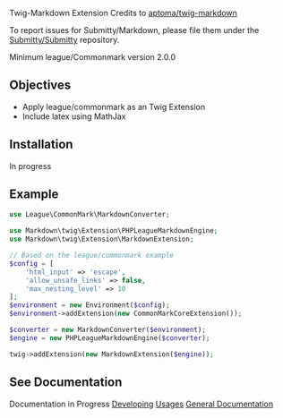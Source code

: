Twig-Markdown Extension
Credits to [aptoma/twig-markdown](https://github.com/aptoma/twig-markdown)

To report issues for Submitty/Markdown, please file them under the [Submitty/Submitty](https://github.com/Submitty/Submitty) repository.

Minimum league/Commonmark version 2.0.0

## Objectives
- Apply league/commonmark as an Twig Extension
- Include latex using MathJax

## Installation
In progress

## Example
```php
use League\CommonMark\MarkdownConverter;

use Markdown\twig\Extension\PHPLeagueMarkdownEngine;
use Markdown\twig\Extension\MarkdownExtension;

// Based on the league/commonmark example
$config = [
    'html_input' => 'escape',
    'allow_unsafe_links' => false,
    'max_nesting_level' => 10
];
$environment = new Environment($config);
$environment->addExtension(new CommonMarkCoreExtension());

$converter = new MarkdownConverter($environment);
$engine = new PHPLeagueMarkdownEngine($converter);

twig->addExtension(new MarkdownExtension($engine));
```

## See Documentation
Documentation in Progress
[Developing]()
[Usages]()
[General Documentation](submitty.org)